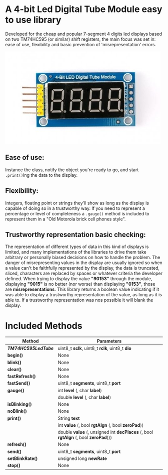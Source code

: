 # **A 4-bit Led Digital Tube Module easy to use library**
Developed for the cheap and popular 7-segment 4 digits led displays based on two TM74HC595 (or similar) shift registers, the main focus was set in: ease of use, flexibility and basic prevention of 'misrepresentation' errors.

![alt text](https://github.com/GabyGold67/FourBitLedDigitalTube/blob/master/extras/4-BitsLedDigitalTubeModule01.jpg "4-Bits LED Digital Tube Module")

## Ease of use:
Instance the class, notify the object you're ready to go, and start `.print()`ing the data to the display. 

## Flexibility:
Integers, floating point or strings they'll show as long as the display is capable of doing so in a trustworthy way. If you need to represent a percentage or level of completeness a `.gauge()` method is included to represent them in a "Old Motorola brick cell phones style".

## Trustworthy representation basic checking:
The representation of different types of data in this kind of displays is limited, and many implementations of the libraries to drive them take arbitrary or personally biased decisions on how to handle the problem.
The danger of misrepresenting values in the display are usually ignored so when a value can't be faithfully represented by the display, the data is truncated, sliced, characters are replaced by spaces or whatever criteria the developer defined. When trying to display the value __"90153"__ through the module, displaying __"9015"__ is no better (nor worse) than displaying __"0153"__, those are __misrepresentations__. This library returns a boolean value indicating if it was able to display a trustworthy representation of the value, as long as it is able to. If a trustworthy representation was nos possible it will blank the display. 

# **Included Methods**

|Method | Parameters|
|---|---|
|**_TM74HC595LedTube_**|uint8_t **sclk**, uint8_t **rclk**, uint8_t **dio**|
|**begin()**|None|
|**blink()**|None|
|**clear()**|None|
|**fastRefresh()**|None|
|**fastSend()**|uint8_t **segments**, uint8_t **port**|
|**gauge()**|int **level** (, char **label**)|
||double **level** (, char **label**)|
|**isBlinking()**|None|
|**noBlink()**|None|
|**print()**|String **text**|
||int **value** (, bool **rgtAlgn** (, bool **zeroPad**))|
||double **value** (, unsigned int **decPlaces** (, bool **rgtAlgn** (, bool **zeroPad**)))|
|**refresh()**|None|
|**send()**|uint8_t **segments**, uint8_t **port**|
|**setBlinkRate()**|unsigned long **newRate**|
|**stop()**|None|

